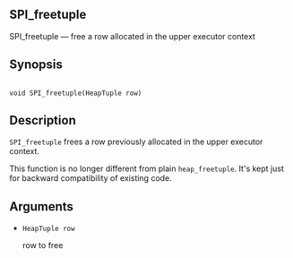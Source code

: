 ## SPI\_freetuple

SPI\_freetuple — free a row allocated in the upper executor context

## Synopsis

```

void SPI_freetuple(HeapTuple row)
```

## Description

`SPI_freetuple` frees a row previously allocated in the upper executor context.

This function is no longer different from plain `heap_freetuple`. It's kept just for backward compatibility of existing code.

## Arguments

* `HeapTuple row`

    row to free